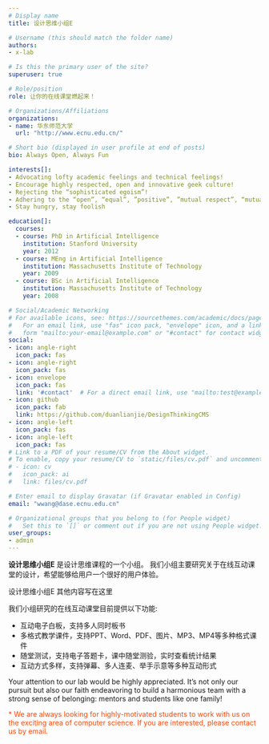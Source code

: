 ```yaml
---
# Display name
title: 设计思维小组E

# Username (this should match the folder name)
authors:
- x-lab

# Is this the primary user of the site?
superuser: true

# Role/position
role: 让你的在线课堂燃起来！

# Organizations/Affiliations
organizations:
- name: 华东师范大学
  url: "http://www.ecnu.edu.cn/"

# Short bio (displayed in user profile at end of posts)
bio: Always Open, Always Fun

interests[]:
- Advocating lofty academic feelings and technical feelings!
- Encourage highly respected, open and innovative geek culture!
- Rejecting the “sophisticated egoism”!
- Adhering to the “open”, “equal”, ”positive”, ”mutual respect”, “mutual support” culture!
- Stay hungry, stay foolish

education[]:
  courses:
  - course: PhD in Artificial Intelligence
    institution: Stanford University
    year: 2012
  - course: MEng in Artificial Intelligence
    institution: Massachusetts Institute of Technology
    year: 2009
  - course: BSc in Artificial Intelligence
    institution: Massachusetts Institute of Technology
    year: 2008

# Social/Academic Networking
# For available icons, see: https://sourcethemes.com/academic/docs/page-builder/#icons
#   For an email link, use "fas" icon pack, "envelope" icon, and a link in the
#   form "mailto:your-email@example.com" or "#contact" for contact widget.
social:
- icon: angle-right
  icon_pack: fas
- icon: angle-right
  icon_pack: fas
- icon: envelope
  icon_pack: fas
  link: '#contact'  # For a direct email link, use "mailto:test@example.org".
- icon: github
  icon_pack: fab
  link: https://github.com/duanlianjie/DesignThinkingCMS
- icon: angle-left
  icon_pack: fas
- icon: angle-left
  icon_pack: fas
# Link to a PDF of your resume/CV from the About widget.
# To enable, copy your resume/CV to `static/files/cv.pdf` and uncomment the lines below.
# - icon: cv
#   icon_pack: ai
#   link: files/cv.pdf

# Enter email to display Gravatar (if Gravatar enabled in Config)
email: "wwang@dase.ecnu.edu.cn"

# Organizational groups that you belong to (for People widget)
#   Set this to `[]` or comment out if you are not using People widget.
user_groups:
- admin
---
```

**设计思维小组E** 是设计思维课程的一个小组。
我们小组主要研究关于在线互动课堂的设计，希望能够给用户一个很好的用户体验。

设计思维小组E 其他内容写在这里

我们小组研究的在线互动课堂目前提供以下功能:
- 互动电子白板，支持多人同时板书
- 多格式教学课件，支持PPT、Word、PDF、图片、MP3、MP4等多种格式课件
- 随堂测试，支持电子答题卡，课中随堂测验，实时查看统计结果
- 互动方式多样，支持弹幕、多人连麦、举手示意等多种互动形式

Your attention to our lab would be highly appreciated. It’s not only our pursuit but also our faith endeavoring to build a harmonious team with a strong sense of belonging: mentors and students like one family!

<font color='orangered'>* We are always looking for highly-motivated students to work with us on the exciting area of computer science. If you are interested, please contact us by email.</font>
